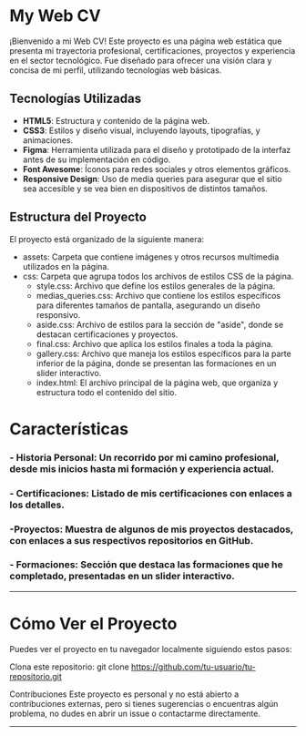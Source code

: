 # My Web CV

¡Bienvenido a mi Web CV! Este proyecto es una página web estática que presenta mi trayectoria profesional, certificaciones, proyectos y experiencia en el sector tecnológico. Fue diseñado para ofrecer una visión clara y concisa de mi perfil, utilizando tecnologías web básicas.

## Tecnologías Utilizadas

- **HTML5**: Estructura y contenido de la página web.
- **CSS3**: Estilos y diseño visual, incluyendo layouts, tipografías, y animaciones.
- **Figma**: Herramienta utilizada para el diseño y prototipado de la interfaz antes de su implementación en código.
- **Font Awesome**: Íconos para redes sociales y otros elementos gráficos.
- **Responsive Design**: Uso de media queries para asegurar que el sitio sea accesible y se vea bien en dispositivos de distintos tamaños.

## Estructura del Proyecto

El proyecto está organizado de la siguiente manera:
-   assets: Carpeta que contiene imágenes y otros recursos multimedia utilizados en la página.
- css: Carpeta que agrupa todos los archivos de estilos CSS de la página.
    - style.css: Archivo que define los estilos generales de la página.
    - medias_queries.css: Archivo que contiene los estilos específicos para diferentes tamaños de pantalla, asegurando un diseño responsivo.
    -   aside.css: Archivo de estilos para la sección de "aside", donde se destacan certificaciones y proyectos.
    - final.css: Archivo que aplica los estilos finales a toda la página.
    - gallery.css: Archivo que maneja los estilos específicos para la parte inferior de la página, donde se presentan las formaciones en un slider interactivo.
    - index.html: El archivo principal de la página web, que organiza y estructura todo el contenido del sitio.

# Características
### - Historia Personal: Un recorrido por mi camino profesional, desde mis inicios hasta mi formación y experiencia actual.
### - Certificaciones: Listado de mis certificaciones con enlaces a los detalles.
### -Proyectos: Muestra de algunos de mis proyectos destacados, con enlaces a sus respectivos repositorios en GitHub.
### - Formaciones: Sección que destaca las formaciones que he completado, presentadas en un slider interactivo.

_____________________________________________________________________________________
# Cómo Ver el Proyecto
Puedes ver el proyecto en tu navegador localmente siguiendo estos pasos:

Clona este repositorio:
    git clone https://github.com/tu-usuario/tu-repositorio.git


Contribuciones
Este proyecto es personal y no está abierto a contribuciones externas, pero si tienes sugerencias o encuentras algún problema, no dudes en abrir un issue o contactarme directamente.

___________________________________________________________________________________